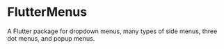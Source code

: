 # FlutterMenus
A Flutter package for dropdown menus, many types of side menus, three dot menus, and popup menus. 
